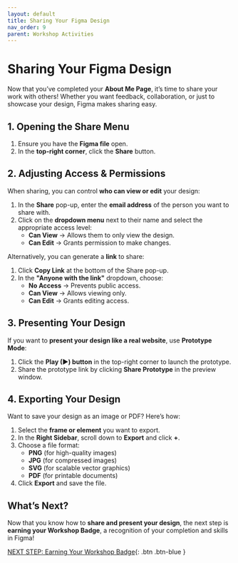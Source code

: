 ```yaml
---
layout: default
title: Sharing Your Figma Design
nav_order: 9
parent: Workshop Activities
---
```


# Sharing Your Figma Design  

Now that you’ve completed your **About Me Page**, it’s time to share your work with others! Whether you want feedback, collaboration, or just to showcase your design, Figma makes sharing easy.  


## 1. Opening the Share Menu  

1. Ensure you have the **Figma file** open.  
2. In the **top-right corner**, click the **Share** button.  


## 2. Adjusting Access & Permissions  

When sharing, you can control **who can view or edit** your design:  

1. In the **Share** pop-up, enter the **email address** of the person you want to share with.  
2. Click on the **dropdown menu** next to their name and select the appropriate access level:  
   - **Can View** → Allows them to only view the design.  
   - **Can Edit** → Grants permission to make changes.  

Alternatively, you can generate a **link** to share:  
1. Click **Copy Link** at the bottom of the Share pop-up.  
2. In the **"Anyone with the link"** dropdown, choose:  
   - **No Access** → Prevents public access.  
   - **Can View** → Allows viewing only.  
   - **Can Edit** → Grants editing access.  


## 3. Presenting Your Design  

If you want to **present your design like a real website**, use **Prototype Mode**:  

1. Click the **Play (▶) button** in the top-right corner to launch the prototype.  
2. Share the prototype link by clicking **Share Prototype** in the preview window.  



## 4. Exporting Your Design  

Want to save your design as an image or PDF? Here’s how:  

1. Select the **frame or element** you want to export.  
2. In the **Right Sidebar**, scroll down to **Export** and click **+**.  
3. Choose a file format:  
   - **PNG** (for high-quality images)  
   - **JPG** (for compressed images)  
   - **SVG** (for scalable vector graphics)  
   - **PDF** (for printable documents)  
4. Click **Export** and save the file.  


## What’s Next?  

Now that you know how to **share and present your design**, the next step is **earning your Workshop Badge**, a recognition of your completion and skills in Figma!  

[NEXT STEP: Earning Your Workshop Badge](informal-credentials.html){: .btn .btn-blue }   